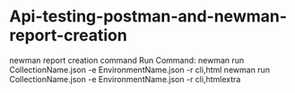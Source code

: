 # Api-testing-postman-and-newman-report-creation
newman report creation command 
Run Command: 
newman run CollectionName.json -e EnvironmentName.json -r cli,html
newman run CollectionName.json -e EnvironmentName.json -r cli,htmlextra
